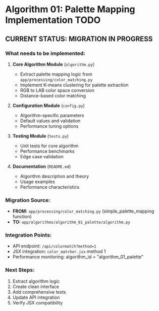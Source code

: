 # Algorithm 01: Palette Mapping Implementation TODO

## CURRENT STATUS: MIGRATION IN PROGRESS

### What needs to be implemented:

1. **Core Algorithm Module** (`algorithm.py`)
   - Extract palette mapping logic from `app/processing/color_matching.py`
   - Implement K-means clustering for palette extraction
   - RGB to LAB color space conversion
   - Distance-based color matching

2. **Configuration Module** (`config.py`)
   - Algorithm-specific parameters
   - Default values and validation
   - Performance tuning options

3. **Testing Module** (`tests.py`)
   - Unit tests for core algorithm
   - Performance benchmarks
   - Edge case validation

4. **Documentation** (`README.md`)
   - Algorithm description and theory
   - Usage examples
   - Performance characteristics

### Migration Source:
- **FROM:** `app/processing/color_matching.py` (simple_palette_mapping function)
- **TO:** `app/algorithms/algorithm_01_palette/algorithm.py`

### Integration Points:
- API endpoint: `/api/colormatch?method=1`
- JSX integration: `color_matcher.jsx` method 1
- Performance monitoring: algorithm_id = "algorithm_01_palette"

### Next Steps:
1. Extract algorithm logic
2. Create clean interface
3. Add comprehensive tests
4. Update API integration
5. Verify JSX compatibility

